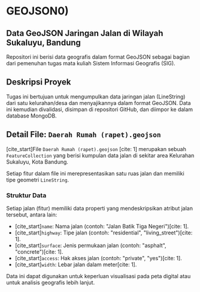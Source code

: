 # GEOJSON0)

## Data GeoJSON Jaringan Jalan di Wilayah Sukaluyu, Bandung

Repositori ini berisi data geografis dalam format GeoJSON sebagai bagian dari pemenuhan tugas mata kuliah Sistem Informasi Geografis (SIG).

## Deskripsi Proyek

Tugas ini bertujuan untuk mengumpulkan data jaringan jalan (LineString) dari satu kelurahan/desa dan menyajikannya dalam format GeoJSON. Data ini kemudian divalidasi, disimpan di repositori GitHub, dan diimpor ke dalam database MongoDB.

## Detail File: `Daerah Rumah (rapet).geojson`

[cite_start]File `Daerah Rumah (rapet).geojson` [cite: 1] merupakan sebuah `FeatureCollection` yang berisi kumpulan data jalan di sekitar area Kelurahan Sukaluyu, Kota Bandung.

Setiap fitur dalam file ini merepresentasikan satu ruas jalan dan memiliki tipe geometri `LineString`.

### Struktur Data

Setiap jalan (fitur) memiliki data properti yang mendeskripsikan atribut jalan tersebut, antara lain:
-   [cite_start]`name`: Nama jalan (contoh: "Jalan Batik Tiga Negeri")[cite: 1].
-   [cite_start]`highway`: Tipe jalan (contoh: "residential", "living_street")[cite: 1].
-   [cite_start]`surface`: Jenis permukaan jalan (contoh: "asphalt", "concrete")[cite: 1].
-   [cite_start]`access`: Hak akses jalan (contoh: "private", "yes")[cite: 1].
-   [cite_start]`width`: Lebar jalan dalam meter[cite: 1].

Data ini dapat digunakan untuk keperluan visualisasi pada peta digital atau untuk analisis geografis lebih lanjut.


